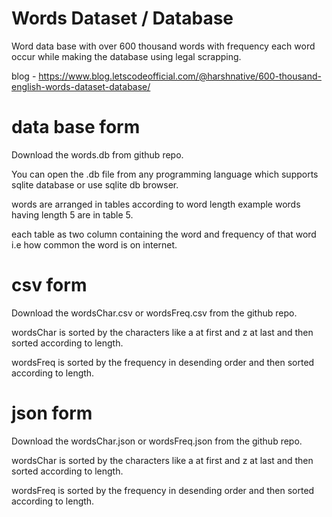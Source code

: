 # Words Dataset / Database

Word data base with over 600 thousand words with frequency each word occur while making the database using legal scrapping.


blog - https://www.blog.letscodeofficial.com/@harshnative/600-thousand-english-words-dataset-database/


# data base form
Download the words.db from github repo.

You can open the .db file from any programming language which supports sqlite database or use sqlite db browser.

words are arranged in tables according to word length example words having length 5 are in table 5.

each table as two column containing the word and frequency of that word i.e how common the word is on internet.



# csv form
Download the wordsChar.csv or wordsFreq.csv from the github repo.

wordsChar is sorted by the characters like a at first and z at last and then sorted according to length.

wordsFreq is sorted by the frequency in desending order and then sorted according to length.




# json form
Download the wordsChar.json or wordsFreq.json from the github repo.

wordsChar is sorted by the characters like a at first and z at last and then sorted according to length.

wordsFreq is sorted by the frequency in desending order and then sorted according to length.